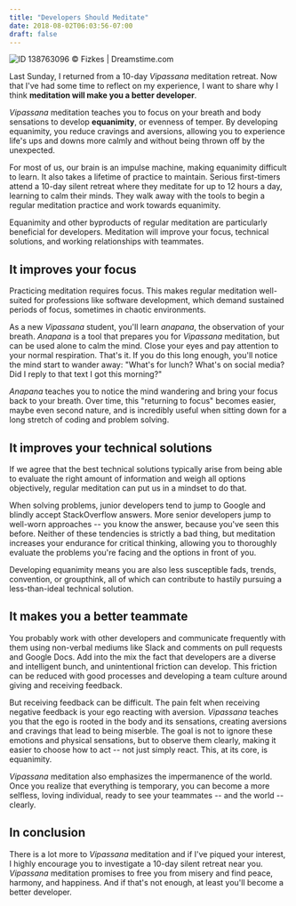 ```yaml
---
title: "Developers Should Meditate"
date: 2018-08-02T06:03:56-07:00
draft: false
---
```


![ID 138763096 © Fizkes | Dreamstime.com](/images/dreamstime_s_138763096.jpg)

Last Sunday, I returned from a 10-day _Vipassana_ meditation retreat. Now that I've had some time to reflect on my experience, I want to share why I think **meditation will make you a better developer**.

<!--more-->

_Vipassana_ meditation teaches you to focus on your breath and body sensations to develop **equanimity**, or evenness of temper. By developing equanimity, you reduce cravings and aversions, allowing you to experience life's ups and downs more calmly and without being thrown off by the unexpected. 

For most of us, our brain is an impulse machine, making equanimity difficult to learn. It also takes a lifetime of practice to maintain. Serious first-timers attend a 10-day silent retreat where they meditate for up to 12 hours a day, learning to calm their minds. They walk away with the tools to begin a regular meditation practice and work towards equanimity. 

Equanimity and other byproducts of regular meditation are particularly beneficial for developers. Meditation will improve your focus, technical solutions, and working relationships with teammates.

## It improves your focus

Practicing meditation requires focus. This makes regular meditation well-suited for professions like software development, which demand sustained periods of focus, sometimes in chaotic environments. 

As a new _Vipassana_ student, you'll learn _anapana_, the observation of your breath. _Anapana_ is a tool that prepares you for _Vipassana_ meditation, but can be used alone to calm the mind. Close your eyes and pay attention to your normal respiration. That's it. If you do this long enough, you'll notice the mind start to wander away: "What's for lunch? What's on social media? Did I reply to that text I got this morning?"

_Anapana_ teaches you to notice the mind wandering and bring your focus back to your breath. Over time, this "returning to focus" becomes easier, maybe even second nature, and is incredibly useful when sitting down for a long stretch of coding and problem solving. 

## It improves your technical solutions

If we agree that the best technical solutions typically arise from being able to evaluate the right amount of information and weigh all options objectively, regular meditation can put us in a mindset to do that. 

When solving problems, junior developers tend to jump to Google and blindly accept StackOverflow answers. More senior developers jump to well-worn approaches -- you know the answer, because you've seen this before. Neither of these tendencies is strictly a bad thing, but meditation increases your endurance for critical thinking, allowing you to thoroughly evaluate the problems you're facing and the options in front of you. 

Developing equanimity means you are also less susceptible fads, trends, convention, or groupthink, all of which can contribute to hastily pursuing a less-than-ideal technical solution.

## It makes you a better teammate

You probably work with other developers and communicate frequently with them using non-verbal mediums like Slack and comments on pull requests and Google Docs. Add into the mix the fact that developers are a diverse and intelligent bunch, and unintentional friction can develop. This friction can be reduced with good processes and developing a team culture around giving and receiving feedback. 

But receiving feedback can be difficult. The pain felt when receiving negative feedback is your ego reacting with aversion. _Vipassana_ teaches you that the ego is rooted in the body and its sensations, creating aversions and cravings that lead to being miserble. The goal is not to ignore these emotions and physical sensations, but to observe them clearly, making it easier to choose how to act -- not just simply react. This, at its core, is equanimity.

_Vipassana_ meditation also emphasizes the impermanence of the world. Once you realize that everything is temporary, you can become a more selfless, loving individual, ready to see your teammates -- and the world -- clearly.

## In conclusion

There is a lot more to _Vipassana_ meditation and if I've piqued your interest, I highly encourage you to investigate a 10-day silent retreat near you. _Vipassana_ meditation promises to free you from misery and find peace, harmony, and happiness. And if that's not enough, at least you'll become a better developer.